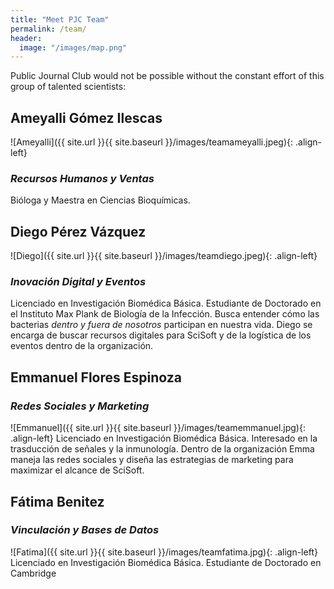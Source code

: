 ```yaml
---
title: "Meet PJC Team"
permalink: /team/
header:
  image: "/images/map.png"
---
```

Public Journal Club would not be possible without the constant effort of this group of talented scientists:
## Ameyalli Gómez Ilescas
![Ameyalli]({{ site.url }}{{ site.baseurl }}/images/teamameyalli.jpeg){: .align-left}
### *Recursos Humanos y Ventas*
Bióloga y Maestra en Ciencias Bioquímicas.
## Diego Pérez Vázquez
![Diego]({{ site.url }}{{ site.baseurl }}/images/teamdiego.jpeg){: .align-left}
### *Inovación Digital y Eventos*
Licenciado en Investigación Biomédica Básica. Estudiante de Doctorado en el Instituto Max Plank de Biología de la Infección. Busca entender cómo las bacterias *dentro y fuera de nosotros* participan en nuestra vida. Diego se encarga de buscar recursos digitales para SciSoft y de la logística de los eventos dentro de la organización.
## Emmanuel Flores Espinoza
### *Redes Sociales y Marketing*
![Emmanuel]({{ site.url }}{{ site.baseurl }}/images/teamemmanuel.jpg){: .align-left} Licenciado en Investigación Biomédica Básica. Interesado en la trasducción de señales y la inmunología. Dentro de la organización Emma maneja las redes sociales y diseña las estrategias de marketing para maximizar el alcance de SciSoft.
## Fátima Benitez
### *Vinculación y Bases de Datos*
![Fatima]({{ site.url }}{{ site.baseurl }}/images/teamfatima.jpg){: .align-left}
Licenciado en Investigación Biomédica Básica. Estudiante de Doctorado en Cambridge
